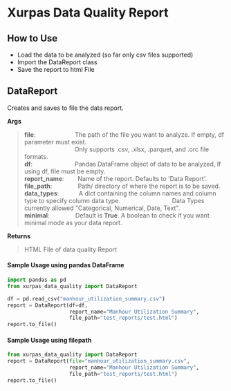 # Xurpas Data Quality Report

## How to Use
- Load the data to be analyzed (so far only csv files supported)
- Import the DataReport class
- Save the report to html File

## DataReport
Creates and saves to file the data report.

**Args**
>**file**:&emsp;&emsp;&emsp;&emsp;&emsp;&emsp;&ensp;The path of the file you want to analyze. If empty, df parameter must exist.  
&emsp;&emsp;&emsp;&emsp;&emsp;&emsp;&emsp;&emsp; Only supports .csv, .xlsx, .parquet, and .orc file formats.  
>**df**:&emsp;&emsp;&emsp;&emsp;&emsp;&emsp;&emsp;Pandas DataFrame object of data to be analyzed, If using df, file must be empty.  
>**report_name**: &emsp;&emsp;Name of the report. Defaults to 'Data Report'.  
>**file_path**:&emsp;&emsp;&emsp;&emsp;&nbsp;Path/ directory of where the report is to be saved.  
>**data_types**:&emsp;&emsp;&emsp; A dict containing the column names and column type to specify column data type.
&emsp;&emsp;&emsp;&emsp;&emsp;&emsp;&emsp;&emsp; Data Types currently allowed "Categorical, Numerical, Date, Text". \
>**minimal**:&emsp;&emsp;&emsp;&emsp;&nbsp;Default is **True**. A boolean to check if you want minimal mode as your data report. 


**Returns**
>HTML File of data quality Report

#### Sample Usage using pandas DataFrame
```python
import pandas as pd
from xurpas_data_quality import DataReport

df = pd.read_csv("manhour_utilization_summary.csv")
report = DataReport(df=df,
                    report_name="Manhour Utilization Summary", 
                    file_path="test_reports/test.html")
report.to_file()
```

#### Sample Usage using filepath
```python
from xurpas_data_quality import DataReport
report = DataReport(file="manhour_utilization_summary.csv",
                    report_name="Manhour Utilization Summary", 
                    file_path="test_reports/test.html")
report.to_file()
```

